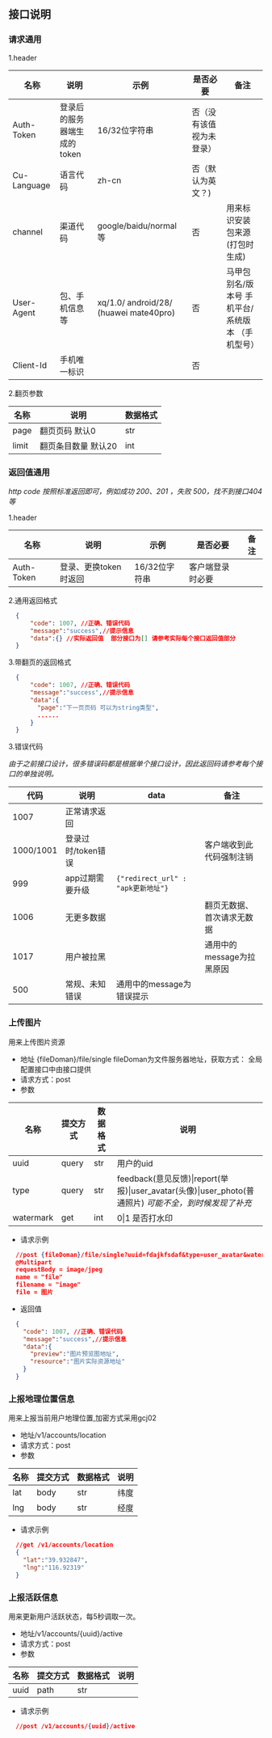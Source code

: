 ## **接口说明**
### 请求通用

1.header

|  名称   | 说明  | 示例 | 是否必要 |  备注 |
|  ----  | ----  | ---- | ---- | ---- |
| Auth-Token  | 登录后的服务器端生成的token | 16/32位字符串 | 否（没有该值视为未登录） |
| Cu-Language  | 语言代码 | zh-cn | 否（默认为英文？) |
| channel | 渠道代码 | google/baidu/normal等 | 否 | 用来标识安装包来源(打包时生成)
| User-Agent | 包、手机信息等 | xq/1.0/ android/28/ (huawei mate40pro) | 否 | 马甲包别名/版本号 手机平台/系统版本 （手机型号） |
| Client-Id | 手机唯一标识 | | 否 | |

2.翻页参数

|  名称   | 说明  | 数据格式 |
| ---- | ---- | ---- |
| page | 翻页页码 默认0 | str |
| limit | 翻页条目数量 默认20 | int |


### 返回值通用  
_http code 按照标准返回即可，例如成功 200、201 ，失败 500，找不到接口404等_

1.header  

|  名称   | 说明  | 示例 | 是否必要 |  备注 |
|  ----  | ----  | ---- | ---- | ---- |
| Auth-Token | 登录、更换token时返回 | 16/32位字符串 | 客户端登录时必要 |

2.通用返回格式

```json
  {
      "code": 1007, //正确、错误代码
      "message":"success",//提示信息
      "data":{} //实际返回值  部分接口为[] 请参考实际每个接口返回值部分
  }
```

3.带翻页的返回格式
```json
  {
      "code": 1007, //正确、错误代码
      "message":"success",//提示信息
      "data":{
        "page":"下一页页码 可以为string类型",
        ......
      }
  }
```

3.错误代码  

_由于之前接口设计，很多错误码都是根据单个接口设计，因此返回码请参考每个接口的单独说明。_

|  代码  |  说明  | data  |  备注  |
|  ----  | ----  | ----  |  ----  |
| 1007 | 正常请求返回 |  |
| 1000/1001 | 登录过时/token错误 |  | 客户端收到此代码强制注销 |
| 999 | app过期需要升级 | ```{"redirect_url" : "apk更新地址"} ```|
| 1006 | 无更多数据 |  | 翻页无数据、首次请求无数据 |
| 1017 | 用户被拉黑 |  |  通用中的message为拉黑原因  |
| 500 | 常规、未知错误 |  通用中的message为错误提示  |

### 上传图片
用来上传图片资源
+ 地址 {fileDoman}/file/single fileDoman为文件服务器地址，获取方式： 全局配置接口中由接口提供
+ 请求方式：post
+ 参数

|  名称   | 提交方式  | 数据格式 | 说明  |
| ---- | ---- | ---- | ---- |
| uuid | query | str | 用户的uid |
| type | query | str | feedback(意见反馈)\|report(举报)\|user_avatar(头像)\|user_photo(普通照片) _可能不全，到时候发现了补充_ |
| watermark | get | int | 0\|1 是否打水印 |

+ 请求示例
```json
  //post {fileDoman}/file/single?uuid=fdajkfsdaf&type=user_avatar&watermark=1
  @Multipart
  requestBody = image/jpeg
  name = "file"
  filename = "image"
  file = 图片
```
+ 返回值
```json
  {
    "code": 1007, //正确、错误代码
    "message":"success",//提示信息
    "data":{
      "preview":"图片预览图地址",
      "resource":"图片实际资源地址"
    }
  }
```

### 上报地理位置信息
用来上报当前用户地理位置,加密方式采用gcj02
+ 地址/v1/accounts/location
+ 请求方式：post
+ 参数

|  名称   | 提交方式  | 数据格式 | 说明  |
| ---- | ---- | ---- | ---- |
| lat | body | str | 纬度 |
| lng | body | str | 经度 |

+ 请求示例
```json
  //get /v1/accounts/location
  {
    "lat":"39.932847",
    "lng":"116.92319"
  }
```

### 上报活跃信息
用来更新用户活跃状态，每5秒调取一次。
+ 地址/v1/accounts/{uuid}/active
+ 请求方式：post
+ 参数

|  名称   | 提交方式  | 数据格式 | 说明  |
| ---- | ---- | ---- | ---- |
| uuid | path | str |  |

+ 请求示例
```json
  //post /v1/accounts/{uuid}/active
```
